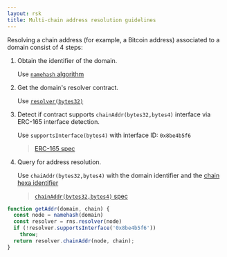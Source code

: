 ```yaml
---
layout: rsk
title: Multi-chain address resolution guidelines
---
```


Resolving a chain address (for example, a Bitcoin address) associated to a domain consist of 4 steps:

1. Obtain the identifier of the domain.

    Use [`namehash` algorithm](https://eips.ethereum.org/EIPS/eip-137#namehash-algorithm)

2. Get the domain's resolver contract.

    Use [`resolver(bytes32)`](https://github.com/rnsdomains/rns-registry/blob/master/contracts/RNS.sol#L34)

3. Detect if contract supports `chainAddr(bytes32,bytes4)` interface via ERC-165 interface detection.

    Use `supportsInterface(bytes4)` with interface ID: `0x8be4b5f6`

    > [ERC-165 spec](https://eips.ethereum.org/EIPS/eip-165)

4. Query for address resolution.

    Use `chaiAddr(bytes32,bytes4)` with the domain identifier and the [chain hexa identifier](https://github.com/satoshilabs/slips/blob/master/slip-0044.md)

    > [`chainAddr(bytes32,bytes4)` spec](../specs/resolvers/chain-addr-resolver)

```js
function getAddr(domain, chain) {
  const node = namehash(domain)
  const resolver = rns.resolver(node)
  if (!resolver.supportsInterface('0x8be4b5f6'))
    throw;
  return resolver.chainAddr(node, chain);
}
```
